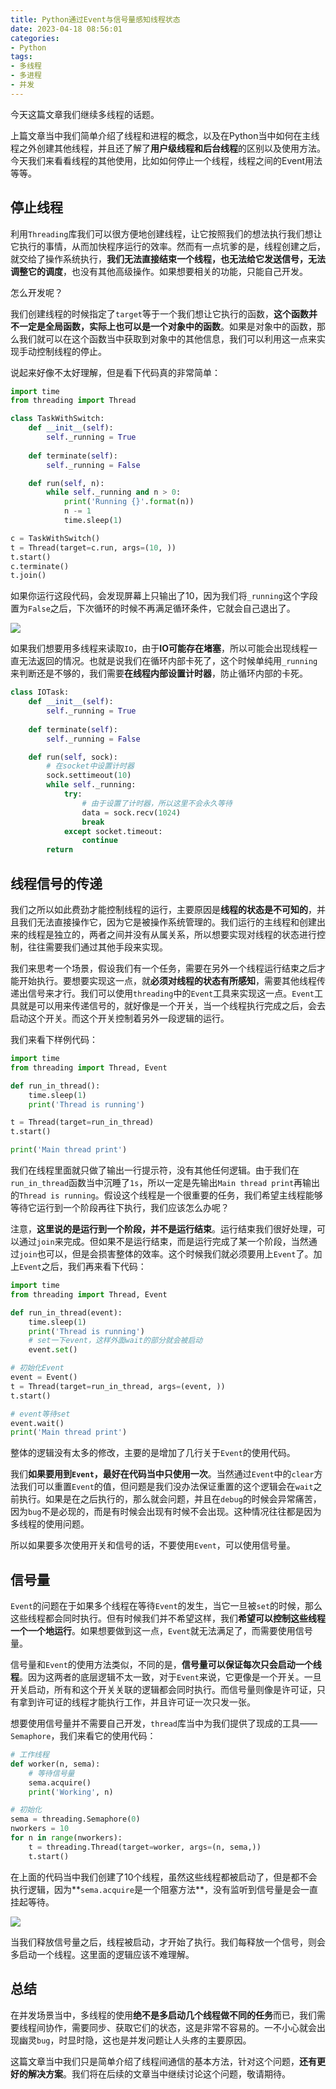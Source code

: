 ```yaml
---
title: Python通过Event与信号量感知线程状态
date: 2023-04-18 08:56:01
categories: 
- Python
tags:
- 多线程
- 多进程
- 并发
---
```


今天这篇文章我们继续多线程的话题。



上篇文章当中我们简单介绍了线程和进程的概念，以及在Python当中如何在主线程之外创建其他线程，并且还了解了**用户级线程和后台线程**的区别以及使用方法。今天我们来看看线程的其他使用，比如如何停止一个线程，线程之间的Event用法等等。



## 停止线程





利用`Threading`库我们可以很方便地创建线程，让它按照我们的想法执行我们想让它执行的事情，从而加快程序运行的效率。然而有一点坑爹的是，线程创建之后，就交给了操作系统执行，**我们无法直接结束一个线程，也无法给它发送信号，无法调整它的调度**，也没有其他高级操作。如果想要相关的功能，只能自己开发。



怎么开发呢？



我们创建线程的时候指定了`target`等于一个我们想让它执行的函数，**这个函数并不一定是全局函数，实际上也可以是一个对象中的函数**。如果是对象中的函数，那么我们就可以在这个函数当中获取到对象中的其他信息，我们可以利用这一点来实现手动控制线程的停止。



说起来好像不太好理解，但是看下代码真的非常简单：



```python
import time
from threading import Thread

class TaskWithSwitch:
    def __init__(self):
        self._running = True
        
    def terminate(self):
        self._running = False

    def run(self, n):
        while self._running and n > 0:
            print('Running {}'.format(n))
            n -= 1
            time.sleep(1)

c = TaskWithSwitch()
t = Thread(target=c.run, args=(10, ))
t.start()
c.terminate()
t.join()
```



如果你运行这段代码，会发现屏幕上只输出了10，因为我们将`_running`这个字段置为`False`之后，下次循环的时候不再满足循环条件，它就会自己退出了。



![](https://moutsea-blog.oss-cn-hangzhou.aliyuncs.com/007S8ZIlgy1ggh3b5y6tmj30mx011mx6.jpg)



如果我们想要用多线程来读取`IO`，由于**IO可能存在堵塞**，所以可能会出现线程一直无法返回的情况。也就是说我们在循环内部卡死了，这个时候单纯用`_running`来判断还是不够的，我们需要**在线程内部设置计时器**，防止循环内部的卡死。



```python
class IOTask:
    def __init__(self):
        self._running = True
        
    def terminate(self):
        self._running = False

    def run(self, sock):
        # 在socket中设置计时器
        sock.settimeout(10)
        while self._running:
            try:
                # 由于设置了计时器，所以这里不会永久等待
                data = sock.recv(1024)
                break
            except socket.timeout:
                continue
        return
```





## 线程信号的传递



我们之所以如此费劲才能控制线程的运行，主要原因是**线程的状态是不可知的**，并且我们无法直接操作它，因为它是被操作系统管理的。我们运行的主线程和创建出来的线程是独立的，两者之间并没有从属关系，所以想要实现对线程的状态进行控制，往往需要我们通过其他手段来实现。



我们来思考一个场景，假设我们有一个任务，需要在另外一个线程运行结束之后才能开始执行。要想要实现这一点，就**必须对线程的状态有所感知**，需要其他线程传递出信号来才行。我们可以使用`threading`中的`Event`工具来实现这一点。`Event`工具就是可以用来传递信号的，就好像是一个开关，当一个线程执行完成之后，会去启动这个开关。而这个开关控制着另外一段逻辑的运行。



我们来看下样例代码：



```python
import time
from threading import Thread, Event

def run_in_thread():
    time.sleep(1)
    print('Thread is running')

t = Thread(target=run_in_thread)
t.start()

print('Main thread print')

```



我们在线程里面就只做了输出一行提示符，没有其他任何逻辑。由于我们在`run_in_thread`函数当中沉睡了`1s`，所以一定是先输出`Main thread print`再输出的`Thread is running`。假设这个线程是一个很重要的任务，我们希望主线程能够等待它运行到一个阶段再往下执行，我们应该怎么办呢？



注意，**这里说的是运行到一个阶段，并不是运行结束**。运行结束我们很好处理，可以通过`join`来完成。但如果不是运行结束，而是运行完成了某一个阶段，当然通过`join`也可以，但是会损害整体的效率。这个时候我们就必须要用上`Event`了。加上`Event`之后，我们再来看下代码：



```python
import time
from threading import Thread, Event

def run_in_thread(event):
    time.sleep(1)
    print('Thread is running')
    # set一下event，这样外面wait的部分就会被启动
    event.set()

# 初始化Event
event = Event()
t = Thread(target=run_in_thread, args=(event, ))
t.start()

# event等待set
event.wait()
print('Main thread print')
```



整体的逻辑没有太多的修改，主要的是增加了几行关于`Event`的使用代码。



我们**如果要用到`Event`，最好在代码当中只使用一次**。当然通过`Event`中的`clear`方法我们可以重置`Event`的值，但问题是我们没办法保证重置的这个逻辑会在`wait`之前执行。如果是在之后执行的，那么就会问题，并且在`debug`的时候会异常痛苦，因为`bug`不是必现的，而是有时候会出现有时候不会出现。这种情况往往都是因为多线程的使用问题。



所以如果要多次使用开关和信号的话，不要使用`Event`，可以使用信号量。



## 信号量



`Event`的问题在于如果多个线程在等待`Event`的发生，当它一旦被`set`的时候，那么这些线程都会同时执行。但有时候我们并不希望这样，我们**希望可以控制这些线程一个一个地运行**。如果想要做到这一点，`Event`就无法满足了，而需要使用信号量。



信号量和`Event`的使用方法类似，不同的是，**信号量可以保证每次只会启动一个线程**。因为这两者的底层逻辑不太一致，对于`Event`来说，它更像是一个开关。一旦开关启动，所有和这个开关关联的逻辑都会同时执行。而信号量则像是许可证，只有拿到许可证的线程才能执行工作，并且许可证一次只发一张。



想要使用信号量并不需要自己开发，`thread`库当中为我们提供了现成的工具——`Semaphore`，我们来看它的使用代码：



```python
# 工作线程
def worker(n, sema):
    # 等待信号量
    sema.acquire()
    print('Working', n)

# 初始化
sema = threading.Semaphore(0)
nworkers = 10
for n in range(nworkers):
    t = threading.Thread(target=worker, args=(n, sema,))
    t.start()
```



在上面的代码当中我们创建了10个线程，虽然这些线程都被启动了，但是都不会执行逻辑，因为**`sema.acquire`是一个阻塞方法**，没有监听到信号量是会一直挂起等待。



![](https://moutsea-blog.oss-cn-hangzhou.aliyuncs.com/007S8ZIlgy1ggh3b57xvoj30ga03kdfq.jpg)



当我们释放信号量之后，线程被启动，才开始了执行。我们每释放一个信号，则会多启动一个线程。这里面的逻辑应该不难理解。



## 总结





在并发场景当中，多线程的使用**绝不是多启动几个线程做不同的任务**而已，我们需要线程间协作，需要同步、获取它们的状态，这是非常不容易的。一不小心就会出现幽灵`bug`，时显时隐，这也是并发问题让人头疼的主要原因。



这篇文章当中我们只是简单介绍了线程间通信的基本方法，针对这个问题，**还有更好的解决方案**。我们将在后续的文章当中继续讨论这个问题，敬请期待。
